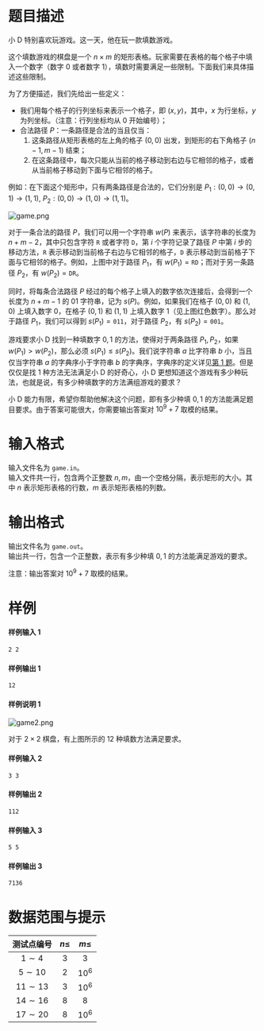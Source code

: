 
# 题目描述

小 D 特别喜欢玩游戏。这一天，他在玩一款填数游戏。

这个填数游戏的棋盘是一个 $n\times m$ 的矩形表格。玩家需要在表格的每个格子中填入一个数字（数字 $0$ 或者数字 $1$），填数时需要满足一些限制。下面我们来具体描述这些限制。

为了方便描述，我们先给出一些定义：
- 我们用每个格子的行列坐标来表示一个格子，即 $(x,y)$，其中，$x$ 为行坐标，$y$ 为列坐标。（注意：行列坐标均从 $0$ 开始编号）；
- 合法路径 $P$：一条路径是合法的当且仅当：
  1. 这条路径从矩形表格的左上角的格子 $(0,0)$ 出发，到矩形的右下角格子 $(n-1,m-1)$ 结束；
  2. 在这条路径中，每次只能从当前的格子移动到右边与它相邻的格子，或者从当前格子移动到下面与它相邻的格子。

例如：在下面这个矩形中，只有两条路径是合法的，它们分别是 $P_1:(0,0)\to (0,1)\to (1,1), \ P_2:(0,0)\to (1,0)\to (1,1)$。

![game.png](source/loj/2954/img/aHR0cHM6Ly9pLmxvbGkubmV0LzIwMTgvMTEvMjUvNWJmYTRhM2UwNDJlZi5wbmc=.png)

对于一条合法的路径 $P$，我们可以用一个字符串 $w(P)$ 来表示，该字符串的长度为 $n+m-2$，其中只包含字符 `R` 或者字符 `D`，第 $i$ 个字符记录了路径 $P$ 中第 $i$ 步的移动方法，`R` 表示移动到当前格子右边与它相邻的格子，`D` 表示移动到当前格子下面与它相邻的格子。例如，上图中对于路径 $P_1$，有 $w(P_1)=\texttt{RD}$；而对于另一条路径 $P_2$，有 $w(P_2)=\texttt{DR}$。

同时，将每条合法路径 $P$ 经过的每个格子上填入的数字依次连接后，会得到一个长度为 $n+m-1$ 的 $01$ 字符串，记为 $s(P)$。例如，如果我们在格子 $(0,0)$ 和 $(1,0)$ 上填入数字 $0$，在格子 $(0,1)$ 和 $(1,1)$ 上填入数字 $1$（见上图红色数字）。那么对于路径 $P_1$，我们可以得到 $s(P_1)=\texttt{011}$，对于路径 $P_2$，有 $s(P_2)=\texttt{001}$。

游戏要求小 D 找到一种填数字 $0,1$ 的方法，使得对于两条路径 $P_1,P_2$，如果 $w(P_1)\gt w(P_2)$，那么必须 $s(P_1)\le s(P_2)$。我们说字符串 $a$ 比字符串 $b$ 小，当且仅当字符串 $a$ 的字典序小于字符串 $b$ 的字典序，字典序的定义详见[第 1 题](https://loj.ac/problem/2953)。但是仅仅是找 $1$ 种方法无法满足小 D 的好奇心，小 D 更想知道这个游戏有多少种玩法，也就是说，有多少种填数字的方法满组游戏的要求？

小 D 能力有限，希望你帮助他解决这个问题，即有多少种填 $0,1$ 的方法能满足题目要求。由于答案可能很大，你需要输出答案对 $10^9+7$ 取模的结果。

# 输入格式

输入文件名为 `game.in`。  
输入文件共一行，包含两个正整数 $n,m$，由一个空格分隔，表示矩形的大小。其中 $n$ 表示矩形表格的行数，$m$ 表示矩形表格的列数。

# 输出格式

输出文件名为 `game.out`。  
输出共一行，包含一个正整数，表示有多少种填 $0,1$ 的方法能满足游戏的要求。

注意：输出答案对 $10^9+7$ 取模的结果。

# 样例

#### 样例输入 1
```plain
2 2
```
#### 样例输出 1
```plain
12
```

#### 样例说明 1

![game2.png](source/loj/2954/img/aHR0cHM6Ly9pLmxvbGkubmV0LzIwMTgvMTEvMjUvNWJmYTRiYjkyZDg4NC5wbmc=.png)

对于 $2\times 2$ 棋盘，有上图所示的 $12$ 种填数方法满足要求。

#### 样例输入 2
```plain
3 3
```

#### 样例输出 2
```plain
112
```

#### 样例输入 3
```plain
5 5
```

#### 样例输出 3
```plain
7136
```


# 数据范围与提示

| 测试点编号  | $n\le$ | $m\le$ |
| :---------: | :----: | :----: |
|  $1\sim 4$  |  $3$   |  $3$   |
| $5\sim 10$  |  $2$   | $10^6$ |
| $11\sim 13$ |  $3$   | $10^6$ |
| $14\sim 16$ |  $8$   |  $8$   |
| $17\sim 20$ |  $8$   | $10^6$ |



